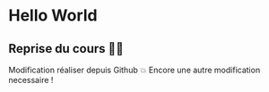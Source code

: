# Hello World

## Reprise du cours 👨‍🏫
Modification réaliser depuis Github 💥
Encore une autre modification necessaire !
